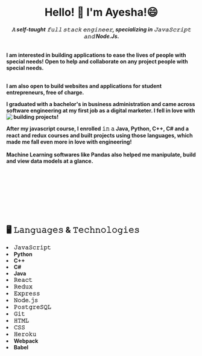 <h1 align="center">Hello! 👋 I'm Ayesha!😄</h1>
<h6 align="center"><b>𝙰 self-taught 𝚏𝚞𝚕𝚕 𝚜𝚝𝚊𝚌𝚔 𝚎𝚗𝚐𝚒𝚗𝚎𝚎𝚛, specializing in 𝙹𝚊𝚟𝚊𝚂𝚌𝚛𝚒𝚙𝚝 𝚊𝚗𝚍 Node.Js.</h6>


<p>
I am interested in building applications to ease the lives of people with special needs! Open to help and collaborate on any project people with special needs.
<br></br>

I am also open to build websites and applications for student entrepreneurs, free of charge.

I graduated with a bachelor's in business administration and came across software engineering at my first job as a digital marketer. I fell in love with building projects!
<img src="https://media.giphy.com/media/L1R1tvI9svkIWwpVYr/giphy.gif" align="left">

After my javascript course, I enrolled 𝚒𝚗 𝚊 Java, Python, C++, C# and a react and redux courses and built projects using those languages, which made me fall even more in love with engineering!
<br></br>
Machine Learning softwares like Pandas also helped me manipulate, build and view data models at a glance.

<br></br>

  
</p>

<br></br>
<br></br>



## 🖥️ 𝙻𝚊𝚗𝚐𝚞𝚊𝚐𝚎𝚜 & 𝚃𝚎𝚌𝚑𝚗𝚘𝚕𝚘𝚐𝚒𝚎𝚜
<li><b>𝙹𝚊𝚟𝚊𝚂𝚌𝚛𝚒𝚙𝚝</b></li>
<li><b>Python</b></li>
<li><b>C++</b></li>
<li><b>C#</b></li>
<li><b>Java</b></li>
<li><b>𝚁𝚎𝚊𝚌𝚝</b></li>
<li><b>𝚁𝚎𝚍𝚞𝚡</b></li>
<li><b>𝙴𝚡𝚙𝚛𝚎𝚜𝚜</b></li>
<li><b>𝙽𝚘𝚍𝚎.𝚓𝚜</b></li>
<li><b>𝙿𝚘𝚜𝚝𝚐𝚛𝚎𝚂𝚀𝙻</b></li>
<li><b>𝙶𝚒𝚝</b></li>
<li><b>𝙷𝚃𝙼𝙻</b></li>
<li><b>𝙲𝚂𝚂</b></li>
<li><b>𝙷𝚎𝚛𝚘𝚔𝚞</b></li>
<li><b>Webpack</b></li>
<li><b>Babel</b></li>
<br>
<br></br>


